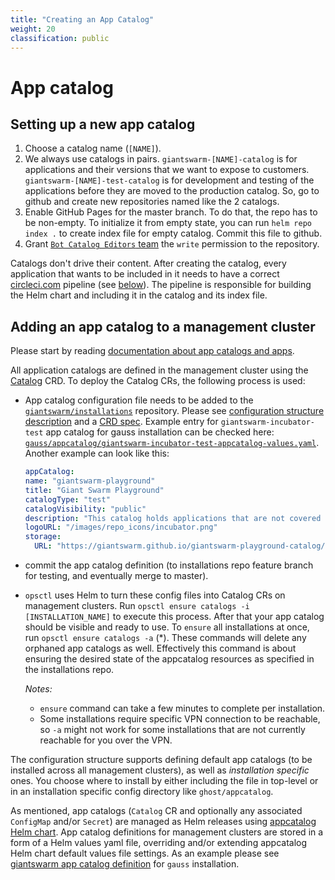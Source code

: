 ```yaml
---
title: "Creating an App Catalog"
weight: 20
classification: public
---
```


# App catalog

## Setting up a new app catalog

1. Choose a catalog name (`[NAME]`).
1. We always use catalogs in pairs. `giantswarm-[NAME]-catalog` is for applications and their versions
that we want to expose to customers. `giantswarm-[NAME]-test-catalog` is for development and testing
of the applications before they are moved to the production catalog. So, go to github and create new
repositories named like the 2 catalogs.
1. Enable GitHub Pages for the master branch. To do that, the repo has to be non-empty. To initialize
it from empty state, you can run `helm repo index .` to create index file for empty catalog. Commit this
file to github.
1. Grant [`Bot Catalog Editors` team](https://github.com/orgs/giantswarm/teams/bot-catalog-editors/repositories)
the `write` permission to the repository.

Catalogs don't drive their content. After creating the catalog, every application that wants to be included
in it needs to have a correct [circleci.com](https://circleci.com) pipeline (see [below](#adding-an-app-catalog-to-a-management-cluster)).
The pipeline is responsible for building the Helm chart and including it in the catalog and its index file.

## Adding an app catalog to a management cluster

Please start by reading [documentation about app catalogs and apps](https://github.com/giantswarm/giantswarm/blob/main/archive/archive-roadmap/MANAGED-SERVICES-CATALOG.MD).

All application catalogs are defined in the management cluster using the [Catalog](https://docs.giantswarm.io/reference/platform-api/crd/catalogs.application.giantswarm.io/) CRD. To deploy the Catalog CRs,
the following process is used:

- App catalog configuration file needs to be added to the [`giantswarm/installations`](https://github.com/giantswarm/installations)
  repository. Please see [configuration structure description](https://github.com/giantswarm/giantswarm/blob/main/archive/archive-roadmap/MANAGED-SERVICES-CATALOG.MD) and a
  [CRD spec](https://github.com/giantswarm/giantswarm/blob/main/archive/archive-roadmap/MANAGED-SERVICES-CATALOG.MD). Example entry for `giantswarm-incubator-test` app catalog
  for gauss installation can be checked here: [`gauss/appcatalog/giantswarm-incubator-test-appcatalog-values.yaml`](https://github.com/giantswarm/installations/blob/master/gauss/appcatalog/giantswarm-incubator-test-appcatalog-values.yaml).
  Another example can look like this:

  ```yaml
  appCatalog:
  name: "giantswarm-playground"
  title: "Giant Swarm Playground"
  catalogType: "test"
  catalogVisibility: "public"
  description: "This catalog holds applications that are not covered by any support plan. Still, we try to make them install and run on Giant Swarm smoothly!"
  logoURL: "/images/repo_icons/incubator.png"
  storage:
    URL: "https://giantswarm.github.io/giantswarm-playground-catalog/"
  ```

- commit the app catalog definition (to installations repo feature branch for testing, and eventually merge to master).
- `opsctl` uses Helm to turn these config files into Catalog CRs on management clusters. Run
  `opsctl ensure catalogs -i [INSTALLATION_NAME]` to execute this process.
  After that your app catalog should be visible and ready to use. To `ensure` all installations at once, run
  `opsctl ensure catalogs -a` (*). These commands
  will delete any orphaned app catalogs as well. Effectively this command
  is about ensuring the desired state of the appcatalog resources as specified in the installations repo.

  *Notes:*

  - `ensure` command can take a few minutes to complete per installation.
  - Some installations require specific VPN connection to be reachable, so `-a`
  might not work for some installations that are not currently reachable for you over the VPN.

The configuration structure supports defining default app catalogs (to be installed across all management clusters), as well as _installation specific_ ones. You choose where to install by either including the file in top-level or in an
installation specific config directory like `ghost/appcatalog`.

As mentioned, app catalogs (`Catalog` CR and optionally any associated `ConfigMap` and/or `Secret`) are managed as Helm
releases using [appcatalog Helm chart](https://github.com/giantswarm/appcatalog/tree/master/helm/appcatalog). App
catalog definitions for management clusters are stored in a form of a Helm values yaml file, overriding and/or extending appcatalog Helm chart default values file settings. As an example please see [giantswarm app catalog definition](https://github.com/giantswarm/installations/blob/master/gauss/appcatalog/giantswarm-appcatalog-values.yaml) for `gauss` installation.
